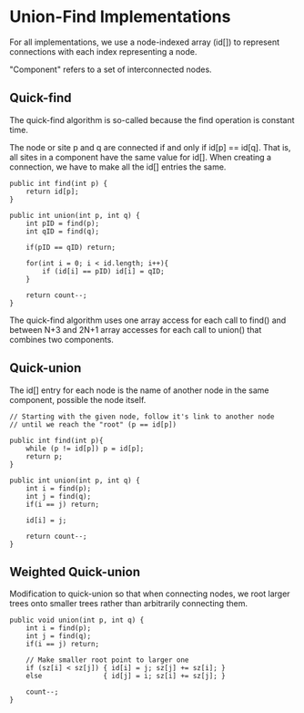Union-Find Implementations
==========================

For all implementations, we use a node-indexed array (id[]) to represent connections with each index representing a node.

"Component" refers to a set of interconnected nodes.


Quick-find
----------

The quick-find algorithm is so-called because the find operation is constant time.

The node or site p and q are connected if and only if id[p] == id[q]. That is, all sites in a component have the same value for id[]. When creating a connection, we have to make all the id[] entries the same.

    public int find(int p) {
        return id[p];
    }

    public int union(int p, int q) {
        int pID = find(p);
        int qID = find(q);

        if(pID == qID) return;

        for(int i = 0; i < id.length; i++){
            if (id[i] == pID) id[i] = qID;
        }

        return count--;
    }

The quick-find algorithm uses one array access for each call to find() and between N+3 and 2N+1 array accesses for each call to union() that combines two components.


Quick-union
-----------

The id[] entry for each node is the name of another node in the same component, possible the node itself.

    // Starting with the given node, follow it's link to another node 
    // until we reach the "root" (p == id[p])

    public int find(int p){
        while (p != id[p]) p = id[p];
        return p;
    }

    public int union(int p, int q) {
        int i = find(p);
        int j = find(q);
        if(i == j) return;

        id[i] = j;

        return count--;
    }


Weighted Quick-union
--------------------

Modification to quick-union so that when connecting nodes, we root larger trees onto smaller trees rather than arbitrarily connecting them.

    public void union(int p, int q) {
        int i = find(p);
        int j = find(q);
        if(i == j) return;

        // Make smaller root point to larger one
        if (sz[i] < sz[j]) { id[i] = j; sz[j] += sz[i]; }        
        else               { id[j] = i; sz[i] += sz[j]; }        

        count--;
    }

